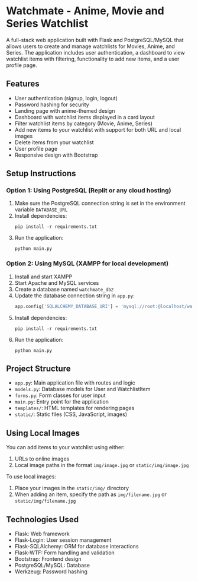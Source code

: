 # Watchmate - Anime, Movie and Series Watchlist

A full-stack web application built with Flask and PostgreSQL/MySQL that allows users to create and manage watchlists for Movies, Anime, and Series. The application includes user authentication, a dashboard to view watchlist items with filtering, functionality to add new items, and a user profile page.

## Features

- User authentication (signup, login, logout)
- Password hashing for security
- Landing page with anime-themed design
- Dashboard with watchlist items displayed in a card layout
- Filter watchlist items by category (Movie, Anime, Series)
- Add new items to your watchlist with support for both URL and local images
- Delete items from your watchlist
- User profile page
- Responsive design with Bootstrap

## Setup Instructions

### Option 1: Using PostgreSQL (Replit or any cloud hosting)

1. Make sure the PostgreSQL connection string is set in the environment variable `DATABASE_URL`
2. Install dependencies:
   ```
   pip install -r requirements.txt
   ```
3. Run the application:
   ```
   python main.py
   ```

### Option 2: Using MySQL (XAMPP for local development)

1. Install and start XAMPP
2. Start Apache and MySQL services
3. Create a database named `watchmate_db2`
4. Update the database connection string in `app.py`:
   ```python
   app.config['SQLALCHEMY_DATABASE_URI'] = 'mysql://root:@localhost/watchmate_db2'
   ```
5. Install dependencies:
   ```
   pip install -r requirements.txt
   ```
6. Run the application:
   ```
   python main.py
   ```

## Project Structure

- `app.py`: Main application file with routes and logic
- `models.py`: Database models for User and WatchlistItem
- `forms.py`: Form classes for user input
- `main.py`: Entry point for the application
- `templates/`: HTML templates for rendering pages
- `static/`: Static files (CSS, JavaScript, images)

## Using Local Images

You can add items to your watchlist using either:

1. URLs to online images
2. Local image paths in the format `img/image.jpg` or `static/img/image.jpg`

To use local images:

1. Place your images in the `static/img/` directory
2. When adding an item, specify the path as `img/filename.jpg` or `static/img/filename.jpg`

## Technologies Used

- Flask: Web framework
- Flask-Login: User session management
- Flask-SQLAlchemy: ORM for database interactions
- Flask-WTF: Form handling and validation
- Bootstrap: Frontend design
- PostgreSQL/MySQL: Database
- Werkzeug: Password hashing
